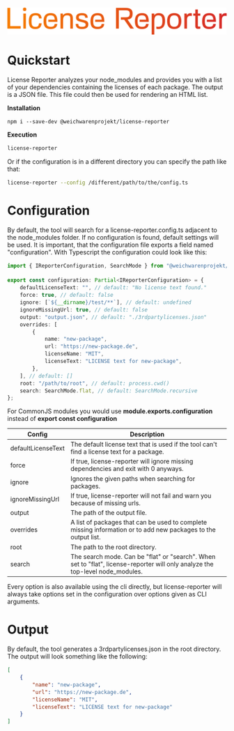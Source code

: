 <div align="center">
    <br>
    <img src="assets/logo.png" width="550" alt=""/>
</div>

# Quickstart

License Reporter analyzes your node_modules and provides you with a list of your dependencies containing the licenses of
each package. The output is a JSON file. This file could then be used for rendering an HTML list.

**Installation**

```
npm i --save-dev @weichwarenprojekt/license-reporter
```

**Execution**

```bash
license-reporter
```

Or if the configuration is in a different directory you can specify the path like that:

```bash
license-reporter --config /different/path/to/the/config.ts
```

# Configuration

By default, the tool will search for a license-reporter.config.ts adjacent to the node_modules folder. If no
configuration is found, default settings will be used. It is important, that the configuration file exports a field
named "configuration". With Typescript the configuration could look like this:

```typescript
import { IReporterConfiguration, SearchMode } from "@weichwarenprojekt/license-reporter";

export const configuration: Partial<IReporterConfiguration> = {
    defaultLicenseText: "", // default: "No license text found."
    force: true, // default: false
    ignore: [`${__dirname}/test/**`], // default: undefined
    ignoreMissingUrl: true, // default: false
    output: "output.json", // default: "./3rdpartylicenses.json"
    overrides: [
        {
            name: "new-package",
            url: "https://new-package.de",
            licenseName: "MIT",
            licenseText: "LICENSE text for new-package",
        },
    ], // default: []
    root: "/path/to/root", // default: process.cwd()
    search: SearchMode.flat, // default: SearchMode.recursive
};
```

For CommonJS modules you would use **module.exports.configuration** instead of **export const configuration**

| Config             | Description                                                                                                                    |
| ------------------ | ------------------------------------------------------------------------------------------------------------------------------ |
| defaultLicenseText | The default license text that is used if the tool can't find a license text for a package.                                     |
| force              | If true, license-reporter will ignore missing dependencies and exit with 0 anyways.                                            |
| ignore             | Ignores the given paths when searching for packages.                                                                           |
| ignoreMissingUrl   | If true, license-reporter will not fail and warn you because of missing urls.                                                  |
| output             | The path of the output file.                                                                                                   |
| overrides          | A list of packages that can be used to complete missing information or to add new packages to the output list.                 |
| root               | The path to the root directory.                                                                                                |
| search             | The search mode. Can be "flat" or "search". When set to "flat", license-reporter will only analyze the top-level node_modules. |

Every option is also available using the cli directly, but license-reporter will always take options set in the
configuration over options given as CLI arguments.

# Output

By default, the tool generates a 3rdpartylicenses.json in the root directory. The output will look something like the
following:

```json
[
    {
        "name": "new-package",
        "url": "https://new-package.de",
        "licenseName": "MIT",
        "licenseText": "LICENSE text for new-package"
    }
]
```
